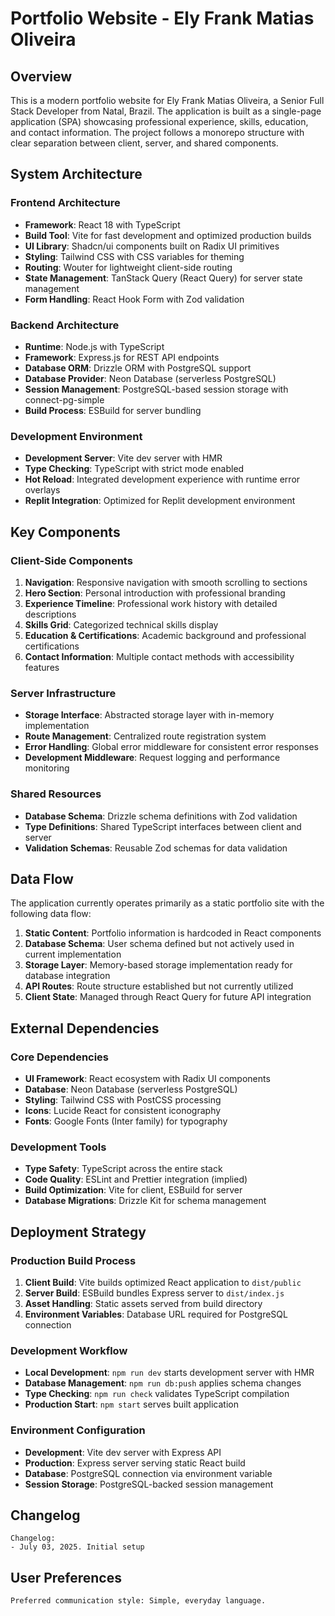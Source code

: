 # Portfolio Website - Ely Frank Matias Oliveira

## Overview

This is a modern portfolio website for Ely Frank Matias Oliveira, a Senior Full Stack Developer from Natal, Brazil. The application is built as a single-page application (SPA) showcasing professional experience, skills, education, and contact information. The project follows a monorepo structure with clear separation between client, server, and shared components.

## System Architecture

### Frontend Architecture
- **Framework**: React 18 with TypeScript
- **Build Tool**: Vite for fast development and optimized production builds
- **UI Library**: Shadcn/ui components built on Radix UI primitives
- **Styling**: Tailwind CSS with CSS variables for theming
- **Routing**: Wouter for lightweight client-side routing
- **State Management**: TanStack Query (React Query) for server state management
- **Form Handling**: React Hook Form with Zod validation

### Backend Architecture
- **Runtime**: Node.js with TypeScript
- **Framework**: Express.js for REST API endpoints
- **Database ORM**: Drizzle ORM with PostgreSQL support
- **Database Provider**: Neon Database (serverless PostgreSQL)
- **Session Management**: PostgreSQL-based session storage with connect-pg-simple
- **Build Process**: ESBuild for server bundling

### Development Environment
- **Development Server**: Vite dev server with HMR
- **Type Checking**: TypeScript with strict mode enabled
- **Hot Reload**: Integrated development experience with runtime error overlays
- **Replit Integration**: Optimized for Replit development environment

## Key Components

### Client-Side Components
1. **Navigation**: Responsive navigation with smooth scrolling to sections
2. **Hero Section**: Personal introduction with professional branding
3. **Experience Timeline**: Professional work history with detailed descriptions
4. **Skills Grid**: Categorized technical skills display
5. **Education & Certifications**: Academic background and professional certifications
6. **Contact Information**: Multiple contact methods with accessibility features

### Server Infrastructure
- **Storage Interface**: Abstracted storage layer with in-memory implementation
- **Route Management**: Centralized route registration system
- **Error Handling**: Global error middleware for consistent error responses
- **Development Middleware**: Request logging and performance monitoring

### Shared Resources
- **Database Schema**: Drizzle schema definitions with Zod validation
- **Type Definitions**: Shared TypeScript interfaces between client and server
- **Validation Schemas**: Reusable Zod schemas for data validation

## Data Flow

The application currently operates primarily as a static portfolio site with the following data flow:

1. **Static Content**: Portfolio information is hardcoded in React components
2. **Database Schema**: User schema defined but not actively used in current implementation
3. **Storage Layer**: Memory-based storage implementation ready for database integration
4. **API Routes**: Route structure established but not currently utilized
5. **Client State**: Managed through React Query for future API integration

## External Dependencies

### Core Dependencies
- **UI Framework**: React ecosystem with Radix UI components
- **Database**: Neon Database (serverless PostgreSQL)
- **Styling**: Tailwind CSS with PostCSS processing
- **Icons**: Lucide React for consistent iconography
- **Fonts**: Google Fonts (Inter family) for typography

### Development Tools
- **Type Safety**: TypeScript across the entire stack
- **Code Quality**: ESLint and Prettier integration (implied)
- **Build Optimization**: Vite for client, ESBuild for server
- **Database Migrations**: Drizzle Kit for schema management

## Deployment Strategy

### Production Build Process
1. **Client Build**: Vite builds optimized React application to `dist/public`
2. **Server Build**: ESBuild bundles Express server to `dist/index.js`
3. **Asset Handling**: Static assets served from build directory
4. **Environment Variables**: Database URL required for PostgreSQL connection

### Development Workflow
- **Local Development**: `npm run dev` starts development server with HMR
- **Database Management**: `npm run db:push` applies schema changes
- **Type Checking**: `npm run check` validates TypeScript compilation
- **Production Start**: `npm start` serves built application

### Environment Configuration
- **Development**: Vite dev server with Express API
- **Production**: Express server serving static React build
- **Database**: PostgreSQL connection via environment variable
- **Session Storage**: PostgreSQL-backed session management

## Changelog

```
Changelog:
- July 03, 2025. Initial setup
```

## User Preferences

```
Preferred communication style: Simple, everyday language.
```
